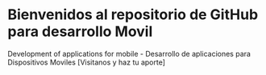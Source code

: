# Bienvenidos al repositorio de GitHub para desarrollo Movil

Development of applications for mobile - Desarrollo de aplicaciones para Dispositivos Moviles
[Visitanos y haz tu aporte]

